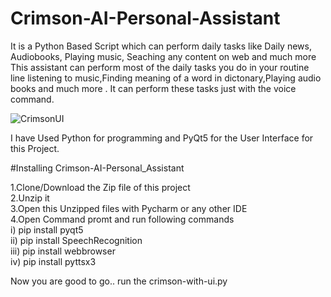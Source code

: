 # Crimson-AI-Personal-Assistant
It is a Python Based Script which can perform daily tasks like Daily news, Audiobooks, Playing music, Seaching any content on web and much more
This assistant can perform most of the daily tasks you do in your routine line listening to music,Finding meaning of a word in dictonary,Playing audio books and much more .
It can perform these tasks just with the voice command.


![CrimsonUI](https://user-images.githubusercontent.com/43737238/99622922-ed437900-29df-11eb-8375-4fee050a9991.jpg)



I have Used Python for programming  and PyQt5 for the User Interface for this Project.


#Installing Crimson-AI-Personal_Assistant

1.Clone/Download the Zip file of this project<br>
2.Unzip it<br>
3.Open this Unzipped files with Pycharm or any other IDE<br>
4.Open Command promt and run following commands<br>
  i) pip install pyqt5<br>
  ii) pip install SpeechRecognition<br>
  iii) pip install webbrowser<br>
  iv) pip install pyttsx3<br>

Now you are good to go..
run the crimson-with-ui.py

  
  
  
